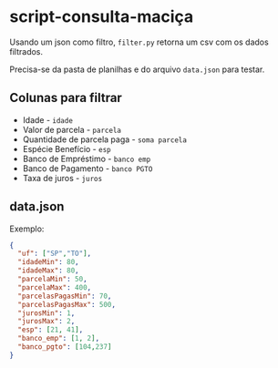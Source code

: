 # script-consulta-maciça

Usando um json como filtro, `filter.py` retorna um csv com os dados filtrados.

Precisa-se da pasta de planilhas e do arquivo `data.json` para testar.

## Colunas para filtrar

- Idade - `idade`
- Valor de parcela - `parcela`
- Quantidade de parcela paga - `soma parcela`
- Espécie Benefício - `esp`
- Banco de Empréstimo - `banco emp`
- Banco de Pagamento - `banco PGTO`
- Taxa de juros - `juros`

## data.json

Exemplo:

```json
{
  "uf": ["SP","TO"],
  "idadeMin": 80,
  "idadeMax": 80,
  "parcelaMin": 50,
  "parcelaMax": 400,
  "parcelasPagasMin": 70,
  "parcelasPagasMax": 500,
  "jurosMin": 1,
  "jurosMax": 2,
  "esp": [21, 41],
  "banco_emp": [1, 2],
  "banco_pgto": [104,237]
}
```
